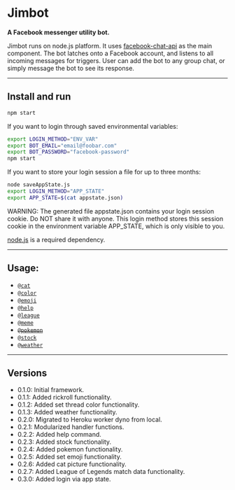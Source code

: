 # Jimbot
**A Facebook messenger utility bot.**

Jimbot runs on node.js platform. It uses [facebook-chat-api](https://github.com/Schmavery/facebook-chat-api) as the main component. The bot latches onto a Facebook account, and listens to all incoming messages for triggers. User can add the bot  to any group chat, or simply message the bot to see its response.

-----------------------------------------------------------
## Install and run
```bash
npm start
```

If you want to login through saved environmental variables:
```bash
export LOGIN_METHOD="ENV_VAR"
export BOT_EMAIL="email@foobar.com"
export BOT_PASSWORD="facebook-password"
npm start
```

If you want to store your login session a file for up to three months:
```bash
node saveAppState.js
export LOGIN_METHOD="APP_STATE"
export APP_STATE=$(cat appstate.json)
```
WARNING: The generated file appstate.json contains your login session cookie. Do NOT share it with anyone.
This login method stores this session cookie in the environment variable APP_STATE, which is only visible to you.

[node.js](https://nodejs.org/en/) is a required dependency.

-----------------------------------------------------------
## Usage:
* [`@cat`](DOCS.md#cat)
* [`@color`](DOCS.md#color)
* [`@emoji`](DOCS.md#emoji)
* [`@help`](DOCS.md#help)
* [`@league`](DOCS.md#league)
* [`@meme`](DOCS.md#meme)
* [~~`@pokemon`~~](DOCS.md#pokemon)
* [`@stock`](DOCS.md#stock)
* [`@weather`](DOCS.md#weather)

-----------------------------------------------------------
## Versions
- 0.1.0: Initial framework.
- 0.1.1: Added rickroll functionality.
- 0.1.2: Added set thread color functionality.
- 0.1.3: Added weather functionality.
- 0.2.0: Migrated to Heroku worker dyno from local.
- 0.2.1: Modularized handler functions.
- 0.2.2: Added help command.
- 0.2.3: Added stock functionality.
- 0.2.4: Added pokemon functionality.
- 0.2.5: Added set emoji functionality.
- 0.2.6: Added cat picture functionality.
- 0.2.7: Added League of Legends match data functionality.
- 0.3.0: Added login via app state.
